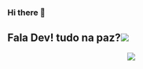 ### Hi there 👋
## Fala  Dev! tudo na paz?![](assets/Bottom_up.svg)

<!--   my-icons -->
<p align="center">
    <a href="https://github.com/python/cpython"><img src="https://img.shields.io/badge/Python-3.10-FF1493.svg"></a>
